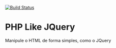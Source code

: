 [![Build Status](https://travis-ci.org/prdossantos/php-like-jquery.svg?branch=master)](https://travis-ci.org/prdossantos/php-like-jquery)
# PHP Like JQuery
Manipule o HTML de forma simples, como o JQuery
